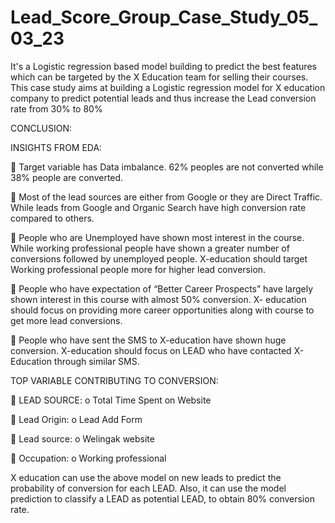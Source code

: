 # Lead_Score_Group_Case_Study_05_03_23

It's a Logistic regression based model building to predict the best features which can be targeted by the X Education team for selling their courses.
This case study aims at building a Logistic regression model for X education 
company to predict potential leads and thus increase the Lead conversion rate from 
30% to 80%


CONCLUSION: 

INSIGHTS FROM EDA: 

 Target variable has Data imbalance. 62% peoples are not converted 
while 38% people are converted.

 Most of the lead sources are either from Google or they are Direct 
Traffic. While leads from Google and Organic Search have high 
conversion rate compared to others. 

 People who are Unemployed have shown most interest in the course. 
While working professional people have shown a greater number of 
conversions followed by unemployed people. X-education should 
target Working professional people more for higher lead conversion. 

 People who have expectation of “Better Career Prospects” have 
largely shown interest in this course with almost 50% conversion. X-
education should focus on providing more career opportunities along 
with course to get more lead conversions. 

 People who have sent the SMS to X-education have shown huge 
conversion. X-education should focus on LEAD who have contacted 
X-Education through similar SMS. 


TOP VARIABLE CONTRIBUTING TO CONVERSION: 

 LEAD SOURCE: 
o Total Time Spent on Website 

 Lead Origin: 
o Lead Add Form 

 Lead source: 
o Welingak website 

 Occupation: 
o Working professional 


X education can use the above model on new leads to predict the probability of 
conversion for each LEAD. Also, it can use the model prediction to classify a LEAD 
as potential LEAD, to obtain 80% conversion rate.
